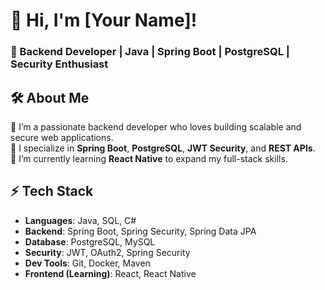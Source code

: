 # 👋 Hi, I'm [Your Name]!
### 🔹 Backend Developer | Java | Spring Boot | PostgreSQL | Security Enthusiast
## 🛠 About Me
🔹 I’m a passionate backend developer who loves building scalable and secure web applications.  
🔹 I specialize in **Spring Boot**, **PostgreSQL**, **JWT Security**, and **REST APIs**.  
🔹 I’m currently learning **React Native** to expand my full-stack skills.  
## ⚡ Tech Stack
- **Languages**: Java, SQL, C#
- **Backend**: Spring Boot, Spring Security, Spring Data JPA
- **Database**: PostgreSQL, MySQL
- **Security**: JWT, OAuth2, Spring Security
- **Dev Tools**: Git, Docker, Maven
- **Frontend (Learning)**: React, React Native


